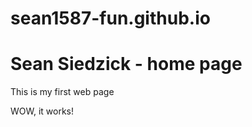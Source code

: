 # sean1587-fun.github.io
<h1>Sean Siedzick - home page</h1> <p>This is my first web page</p> <p>WOW, it works!</p>
